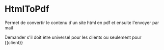 # HtmlToPdf
Permet de convertir le contenu d'un site html en pdf et ensuite l'envoyer par mail


Demander s'il doit être universel pour les clients ou seulement pour {{client}}
